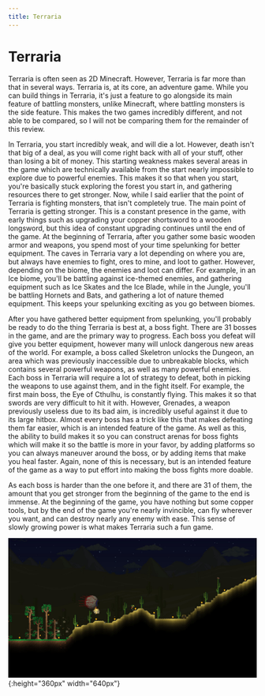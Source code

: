 ```yaml
---
title: Terraria
---
```


# Terraria

Terraria is often seen as 2D Minecraft. However, Terraria is far more than that in several ways. Terraria is, at its core, an adventure game. While you can build things in Terraria, it's just a feature to go alongside its main feature of battling monsters, unlike Minecraft, where battling monsters is the side feature. This makes the two games incredibly different, and not able to be compared, so I will not be comparing them for the remainder of this review.

In Terraria, you start incredibly weak, and will die a lot. However, death isn't that big of a deal, as you will come right back with all of your stuff, other than losing a bit of money. This starting weakness makes several areas in the game which are technically available from the start nearly impossible to explore due to powerful enemies. This makes it so that when you start, you're basically stuck exploring the forest you start in, and gathering resources there to get stronger. Now, while I said earlier that the point of Terraria is fighting monsters, that isn't completely true. The main point of Terraria is getting stronger. This is a constant presence in the game, with early things such as upgrading your copper shortsword to a wooden longsword, but this idea of constant upgrading continues until the end of the game. At the beginning of Terraria, after you gather some basic wooden armor and weapons, you spend most of your time spelunking for better equipment. The caves in Terraria vary a lot depending on where you are, but always have enemies to fight, ores to mine, and loot to gather. However, depending on the biome, the enemies and loot can differ. For example, in an Ice biome, you'll be battling against ice-themed enemies, and gathering equipment such as Ice Skates and the Ice Blade, while in the Jungle, you'll be battling Hornets and Bats, and gathering a lot of nature themed equipment. This keeps your spelunking exciting as you go between biomes.

After you have gathered better equipment from spelunking, you'll probably be ready to do the thing Terraria is best at, a boss fight. There are 31 bosses in the game, and are the primary way to progress. Each boss you defeat will give you better equipment, however many will unlock dangerous new areas of the world. For example, a boss called Skeletron unlocks the Dungeon, an area which was previously inaccessible due to unbreakable blocks, which contains several powerful weapons, as well as many powerful enemies. Each boss in Terraria will require a lot of strategy to defeat, both in picking the weapons to use against them, and in the fight itself. For example, the first main boss, the Eye of Cthulhu, is constantly flying. This makes it so that swords are very difficult to hit it with. However, Grenades, a weapon previously useless due to its bad aim, is incredibly useful against it due to its large hitbox. Almost every boss has a trick like this that makes defeating them far easier, which is an intended feature of the game. As well as this, the ability to build makes it so you can construct arenas for boss fights which will make it so the battle is more in your favor, by adding platforms so you can always maneuver around the boss, or by adding items that make you heal faster. Again, none of this is necessary, but is an intended feature of the game as a way to put effort into making the boss fights more doable.

As each boss is harder than the one before it, and there are 31 of them, the amount that you get stronger from the beginning of the game to the end is immense. At the beginning of the game, you have nothing but some copper tools, but by the end of the game you're nearly invincible, can fly wherever you want, and can destroy nearly any enemy with ease. This sense of slowly growing power is what makes Terraria such a fun game.

![Using Grenades to fight the Eye of Cthulhu](terraria.jpg){:height="360px" width="640px"}
